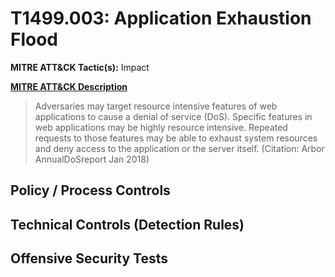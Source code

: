 # T1499.003: Application Exhaustion Flood
**MITRE ATT&CK Tactic(s):** Impact

**[MITRE ATT&CK Description](https://attack.mitre.org/techniques/T1499/003)**
<blockquote>Adversaries may target resource intensive features of web applications to cause a denial of service (DoS). Specific features in web applications may be highly resource intensive. Repeated requests to those features may be able to exhaust system resources and deny access to the application or the server itself. (Citation: Arbor AnnualDoSreport Jan 2018)</blockquote>

## Policy / Process Controls
## Technical Controls (Detection Rules)

## Offensive Security Tests
